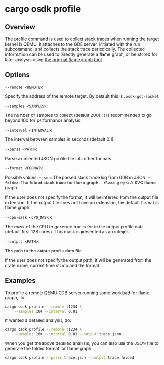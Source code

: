 # cargo osdk profile

## Overview

The profile command is used to collect stack traces when running the target
kernel in QEMU. It attaches to the GDB server, initiated with the run subcommand,
and collects the stack trace periodically. The collected information can be
used to directly generate a flame graph, or be stored for later analysis using
[the original flame graph tool](https://github.com/brendangregg/FlameGraph).

## Options

`--remote <REMOTE>`:

Specify the address of the remote target.
By default this is `.osdk-gdb-socket`

`--samples <SAMPLES>`:

The number of samples to collect (default 200).
It is recommended to go beyond 100 for performance analysis.

`--interval <INTERVAL>`:

The interval between samples in seconds (default 0.1).

`--parse <PATH>`:

Parse a collected JSON profile file into other formats.

`--format <FORMAT>`:

Possible values:
    - `json`:   The parsed stack trace log from GDB in JSON.
    - `folded`: The folded stack trace for flame graph.
    - `flame-graph`: A SVG flame graph.

If the user does not specify the format, it will be inferred from the
output file extension. If the output file does not have an extension,
the default format is flame graph.

`--cpu-mask <CPU_MASK>`:

The mask of the CPU to generate traces for in the output profile data
(default first 128 cores). This mask is presented as an integer.

`--output <PATH>`:

The path to the output profile data file.

If the user does not specify the output path, it will be generated from
the crate name, current time stamp and the format.

## Examples

To profile a remote QEMU GDB server running some workload for flame graph, do:

```bash
cargo osdk profile --remote :1234 \
	--samples 100 --interval 0.01
```

If wanted a detailed analysis, do:

```bash
cargo osdk profile --remote :1234 \
	--samples 100 --interval 0.01 --output trace.json
```

When you get the above detailed analysis, you can also use the JSON file
to generate the folded format for flame graph.

```bash
cargo osdk profile --parse trace.json --output trace.folded
```
